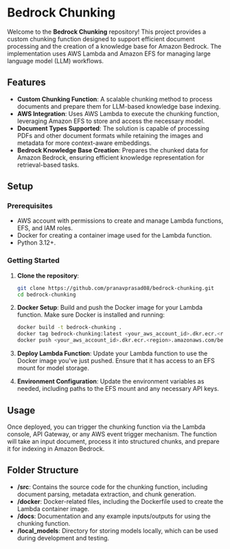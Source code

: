 # Bedrock Chunking

Welcome to the **Bedrock Chunking** repository! This project provides a custom chunking function designed to support efficient document processing and the creation of a knowledge base for Amazon Bedrock. The implementation uses AWS Lambda and Amazon EFS for managing large language model (LLM) workflows.

## Features

- **Custom Chunking Function**: A scalable chunking method to process documents and prepare them for LLM-based knowledge base indexing.
- **AWS Integration**: Uses AWS Lambda to execute the chunking function, leveraging Amazon EFS to store and access the necessary model.
- **Document Types Supported**: The solution is capable of processing PDFs and other document formats while retaining the images and metadata for more context-aware embeddings.
- **Bedrock Knowledge Base Creation**: Prepares the chunked data for Amazon Bedrock, ensuring efficient knowledge representation for retrieval-based tasks.

## Setup

### Prerequisites

- AWS account with permissions to create and manage Lambda functions, EFS, and IAM roles.
- Docker for creating a container image used for the Lambda function.
- Python 3.12+.

### Getting Started

1. **Clone the repository**:

   ```bash
   git clone https://github.com/pranavprasad08/bedrock-chunking.git
   cd bedrock-chunking
   ```

2. **Docker Setup**:
   Build and push the Docker image for your Lambda function. Make sure Docker is installed and running:

   ```bash
   docker build -t bedrock-chunking .
   docker tag bedrock-chunking:latest <your_aws_account_id>.dkr.ecr.<region>.amazonaws.com/bedrock-chunking:latest
   docker push <your_aws_account_id>.dkr.ecr.<region>.amazonaws.com/bedrock-chunking:latest
   ```

3. **Deploy Lambda Function**:
   Update your Lambda function to use the Docker image you've just pushed. Ensure that it has access to an EFS mount for model storage.

4. **Environment Configuration**:
   Update the environment variables as needed, including paths to the EFS mount and any necessary API keys.

## Usage

Once deployed, you can trigger the chunking function via the Lambda console, API Gateway, or any AWS event trigger mechanism. The function will take an input document, process it into structured chunks, and prepare it for indexing in Amazon Bedrock.

## Folder Structure

- **/src**: Contains the source code for the chunking function, including document parsing, metadata extraction, and chunk generation.
- **/docker**: Docker-related files, including the Dockerfile used to create the Lambda container image.
- **/docs**: Documentation and any example inputs/outputs for using the chunking function.
- **/local\_models**: Directory for storing models locally, which can be used during development and testing.

##

